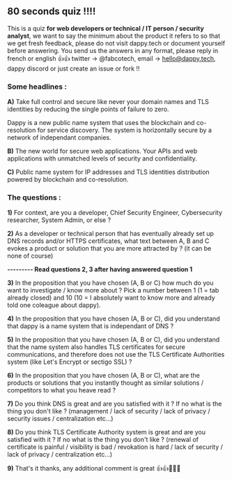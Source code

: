 ## 80 seconds quiz !!!!

This is a quiz **for web developers or technical / IT person / security analyst**, we want to say the minimum about the product it refers to so that we get fresh feedback, please do not visit dappy.tech or document yourself before answering. You send us the answers in any format, please reply in french or english 👍👍 twitter -> @fabcotech, email -> hello@dappy.tech, dappy discord or just create an issue or fork !!

### Some headlines :

**A)** Take full control and secure like never your domain names and TLS identities by reducing the single points of failure to zero.

Dappy is a new public name system that uses the blockchain and co-resolution for service discovery. The system is horizontally secure by a network of independant companies.

**B)** The new world for secure web applications. Your APIs and web applications with unmatched levels of security and confidentiality.

**C)** Public name system for IP addresses and TLS identities distribution powered by blockchain and co-resolution.

### The questions :

**1)** For context, are you a developer, Chief Security Engineer, Cybersecurity researcher, System Admin, or else ?

**2)** As a developer or technical person that has eventually already set up DNS records and/or HTTPS certificates, what text between A, B and C evokes a product or solution that you are more attracted by ? (it can be none of course)

**--------- Read questions 2, 3 after having answered question 1**

**3)** In the proposition that you have chosen (A, B or C) how much do you want to investigate / know more about ? Pick a number between 1 (1 = tab already closed) and 10 (10 = I absolutely want to know more and already told one coleague about dappy).

**4)** In the proposition that you have chosen (A, B or C), did you understand that dappy is a name system that is independant of DNS ?

**5)** In the proposition that you have chosen (A, B or C), did you understand that the name system also handles TLS certificates for secure communications, and therefore does not use the TLS Certificate Authorities system (like Let's Encrypt or sectigo SSL) ?

**6)** In the proposition that you have chosen (A, B or C), what are the products or solutions that you instantly thought as similar solutions / competitors to what you heave read ?

**7)** Do you think DNS is great and are you satisfied with it ? If no what is the thing you don't like ? (management / lack of security / lack of privacy / security issues / centralization etc...)

**8)** Do you think TLS Certificate Authority system is great and are you satisfied with it ? If no what is the thing you don't like ? (renewal of certificate is painful / visibility is bad / revokation is hard / lack of security / lack of privacy / centralization etc...)

**9)** That's it thanks, any additional comment is great 👍👍🦍🦍🦍

